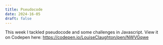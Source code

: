 ```yaml
---
title: Pseudocode
date: 2024-16-05
draft: false
---
```

This week I tackled pseudocode and some challenges in Javascript. View it on Codepen here: https://codepen.io/LouiseClaughton/pen/NWVGqwe
